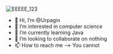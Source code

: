 ![EEEEE_123](https://user-images.githubusercontent.com/72459611/127345716-69ab7427-54c5-4ae7-b0a9-4135e7161e83.gif)
- 👋 Hi, I’m @Urpagin
- 👀 I’m interested in computer science
- 🌱 I’m currently learning Java
- 💞️ I’m looking to collaborate on nothing
- 📫 How to reach me --> You cannot

<!---
Urpagin/Urpagin is a ✨ special ✨ repository because its `README.md` (this file) appears on your GitHub profile.
You can click the Preview link to take a look at your changes.
--->
